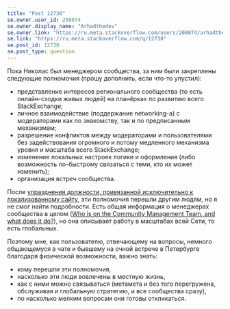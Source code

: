 ```yaml
---
title: "Post 12730"
se.owner.user_id: 208074
se.owner.display_name: "Arhadthedev"
se.owner.link: "https://ru.meta.stackoverflow.com/users/208074/arhadthedev"
se.link: "https://ru.meta.stackoverflow.com/q/12730"
se.post_id: 12730
se.post_type: question
---
```

<p>Пока Николас был менеджером сообщества, за ним были закреплены следующие полномочия (прошу дополнить, если что-то упустил):</p>
<ul>
<li>представление интересов регионального сообщества (то есть онлайн-сходки живых людей) на планёрках по развитию всего StackExchange;</li>
<li>личное взаимодействие (поддержание networking-а) с модераторами как по знакомству, так и по предписанным механизмам;</li>
<li>разрешение конфликтов между модераторами и пользователями без задействования огромного и потому медленного механизма уровня и масштаба всего StackExchange;</li>
<li>изменение локальных настроек логики и оформления (либо возможность по-быстрому связаться с теми, кто их может изменить);</li>
<li>организация встреч сообщества.</li>
</ul>
<p>После <a href="https://ru.meta.stackoverflow.com/q/12700/208074">упразднения должности, привязанной исключительно к локализованному сайту</a>, эти полномочия перешли другим людям, но я не смог найти подробности. Есть общая информация о менеджерах сообщества в целом (<a href="https://meta.stackexchange.com/q/99338/357761">Who is on the Community Management Team, and what does it do?</a>), но она описывает работу в масштабах всей Сети, то есть глобальных.</p>
<p>Поэтому мне, как пользователю, отвечающему на вопросы, немного общающемуся в чате и бывшему на очной встрече в Петербурге благодаря физической возможности, важно знать:</p>
<ul>
<li>кому перешли эти полномочия,</li>
<li>насколько эти люди вовлечены в местную жизнь,</li>
<li>как с ними можно связываться (метамета и без того перегружена, обслуживая и глобальную стратегию, и  все сообщества сразу),</li>
<li>по насколько мелким вопросам они готовы откликаться.</li>
</ul>
